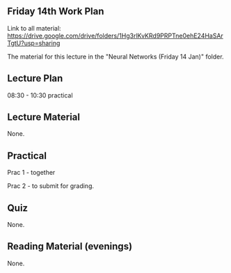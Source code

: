 Friday 14th Work Plan
----------------

Link to all material: https://drive.google.com/drive/folders/1Hg3rlKvKRd9PRPTne0ehE24HaSArTgtU?usp=sharing

The material for this lecture in the "Neural Networks (Friday 14 Jan)" folder.

Lecture Plan
------------

08:30 - 10:30 practical

Lecture Material
----------------

None.

Practical
---------

Prac 1 - together

Prac 2 - to submit for grading.

Quiz
----

None.

Reading Material (evenings)
-----------------

None.
